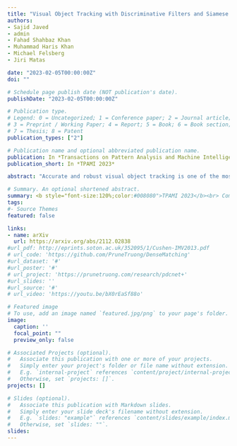 ```yaml
---
title: "Visual Object Tracking with Discriminative Filters and Siamese Networks: A Survey and Outlook"
authors:
- Sajid Javed
- admin
- Fahad Shahbaz Khan
- Muhammad Haris Khan
- Michael Felsberg
- Jiri Matas

date: "2023-02-05T00:00:00Z"
doi: ""

# Schedule page publish date (NOT publication's date).
publishDate: "2023-02-05T00:00:00Z"

# Publication type.
# Legend: 0 = Uncategorized; 1 = Conference paper; 2 = Journal article;
# 3 = Preprint / Working Paper; 4 = Report; 5 = Book; 6 = Book section;
# 7 = Thesis; 8 = Patent
publication_types: ["2"]

# Publication name and optional abbreviated publication name.
publication: In *Transactions on Pattern Analysis and Machine Intelligence, TPAMI 2023*
publication_short: In *TPAMI 2023*

abstract: "Accurate and robust visual object tracking is one of the most challenging and fundamental computer vision problems. It entails estimating the trajectory of the target in an image sequence, given only its initial location, and segmentation, or its rough approximation in the form of a bounding box. Discriminative Correlation Filters (DCFs) and deep Siamese Networks (SNs) have emerged as dominating tracking paradigms, which have led to significant progress. Following the rapid evolution of visual object tracking in the last decade, this survey presents a systematic and thorough review of more than 90 DCFs and Siamese trackers, based on results in nine tracking benchmarks. First, we present the background theory of both the DCF and Siamese tracking core formulations. Then, we distinguish and comprehensively review the shared as well as specific open research challenges in both these tracking paradigms. Furthermore, we thoroughly analyze the performance of DCF and Siamese trackers on nine benchmarks, covering different experimental aspects of visual tracking: datasets, evaluation metrics, performance, and speed comparisons. We finish the survey by presenting recommendations and suggestions for distinguished open challenges based on our analysis."

# Summary. An optional shortened abstract.
summary: <b style="font-size:120%;color:#008080">TPAMI 2023</b><br> Comprehensive survey over Visual Object Tracking.
tags:
#- Source Themes
featured: false

links:
- name: arXiv
  url: https://arxiv.org/abs/2112.02838
#url_pdf: http://eprints.soton.ac.uk/352095/1/Cushen-IMV2013.pdf
# url_code: 'https://github.com/PruneTruong/DenseMatching'
#url_dataset: '#'
#url_poster: '#'
# url_project: 'https://prunetruong.com/research/pdcnet+'
#url_slides: ''
#url_source: '#'
# url_video: 'https://youtu.be/bX0rEaSf88o'

# Featured image
# To use, add an image named `featured.jpg/png` to your page's folder. 
image:
  caption: ''
  focal_point: ""
  preview_only: false

# Associated Projects (optional).
#   Associate this publication with one or more of your projects.
#   Simply enter your project's folder or file name without extension.
#   E.g. `internal-project` references `content/project/internal-project/index.md`.
#   Otherwise, set `projects: []`.
projects: []

# Slides (optional).
#   Associate this publication with Markdown slides.
#   Simply enter your slide deck's filename without extension.
#   E.g. `slides: "example"` references `content/slides/example/index.md`.
#   Otherwise, set `slides: ""`.
slides:
---
```



